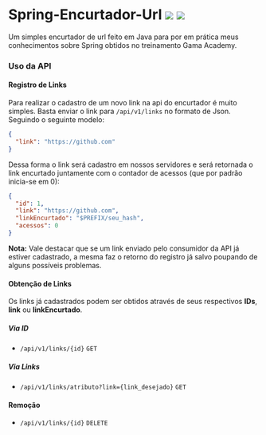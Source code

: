 <h1>Spring-Encurtador-Url <img src="https://img.shields.io/badge/Java-11-007396.svg?&style=for-the-badge&logo=java&logoColor=white"/> 
<img src="https://img.shields.io/badge/Spring-v2.4.3-6DB33F.svg?&style=for-the-badge&logo=spring&logoColor=white"/></h1>

Um simples encurtador de url feito em Java para por em prática meus conhecimentos sobre Spring obtidos no treinamento Gama Academy.

### Uso da API
#### Registro de Links
Para realizar o cadastro de um novo link na api do encurtador é muito simples. Basta enviar o link para `/api/v1/links` no formato de Json. Seguindo o seguinte modelo:
```json
{
  "link": "https://github.com"
}
```
Dessa forma o link será cadastro em nossos servidores e será retornada o link encurtado juntamente com o contador de acessos (que por padrão inicia-se em 0):
```json
{
  "id": 1,
  "link": "https://github.com",
  "linkEncurtado": "$PREFIX/seu_hash",
  "acessos": 0
}
```
__Nota:__ Vale destacar que se um link enviado pelo consumidor da API já estiver cadastrado, a mesma faz o retorno do registro já salvo poupando de alguns possíveis problemas.
#### Obtenção de Links
Os links já cadastrados podem ser obtidos através de seus respectivos __IDs__, __link__ ou __linkEncurtado__.
##### Via ID
- `/api/v1/links/{id}` `GET`
##### Via Links
- `/api/v1/links/atributo?link={link_desejado}` `GET`
#### Remoção
- `/api/v1/links/{id}` `DELETE`
